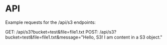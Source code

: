 # API
Example requests for the /api/s3 endpoints:

GET: /api/s3?bucket=test&file=file1.txt
POST: /api/s3?bucket=test&file=file1.txt&message="Hello, S3! I am content in a S3 object."